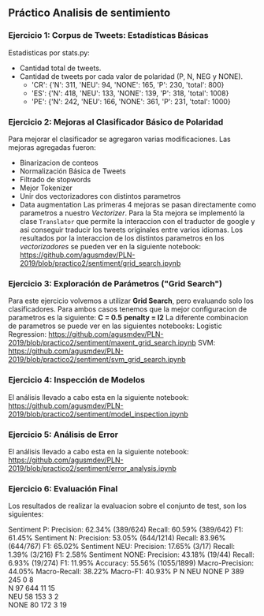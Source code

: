 ## Práctico Analisis de sentimiento

### Ejercicio 1: Corpus de Tweets: Estadísticas Básicas
Estadisticas por stats.py:
- Cantidad total de tweets.
- Cantidad de tweets por cada valor de polaridad (P, N, NEG y NONE).
    - 'CR': {'N': 311, 'NEU': 94, 'NONE': 165, 'P': 230, 'total': 800}
    - 'ES': {'N': 418, 'NEU': 133, 'NONE': 139, 'P': 318, 'total': 1008}
    - 'PE': {'N': 242, 'NEU': 166, 'NONE': 361, 'P': 231, 'total': 1000}

### Ejercicio 2: Mejoras al Clasificador Básico de Polaridad
Para mejorar el clasificador se agregaron varias modificaciones.
Las mejoras agregadas fueron:
- Binarizacion de conteos
- Normalización Básica de Tweets
- Filtrado de stopwords
- Mejor Tokenizer
- Unir dos vectorizadores con distintos parametros
- Data augmentation
Las primeras 4 mejoras se pasan directamente como parametros a nuestro _Vectorizer_.
Para la 5ta mejora se implementó la clase `Translator` que permite la interaccion con el traductor de google y asi conseguir traducir los tweets originales entre varios idiomas.
Los resultados por la interaccion de los distintos parametros en los _vectorizadores_ se pueden ver en la siguiente notebook:
https://github.com/agusmdev/PLN-2019/blob/practico2/sentiment/grid_search.ipynb

### Ejercicio 3: Exploración de Parámetros ("Grid Search")
Para este ejercicio volvemos a utilizar **Grid Search**, pero evaluando solo los clasificadores.
Para ambos casos tenemos que la mejor configuracion de parametros es la siguiente:
**C = 0.5**
**penalty = l2**
La diferente combinacion de parametros se puede ver en las siguientes notebooks:
Logistic Regression: https://github.com/agusmdev/PLN-2019/blob/practico2/sentiment/maxent_grid_search.ipynb
SVM:
https://github.com/agusmdev/PLN-2019/blob/practico2/sentiment/svm_grid_search.ipynb

### Ejercicio 4: Inspección de Modelos
El análisis llevado a cabo esta en la siguiente notebook:
https://github.com/agusmdev/PLN-2019/blob/practico2/sentiment/model_inspection.ipynb

### Ejercicio 5: Análisis de Error
El análisis llevado a cabo esta en la siguiente notebook:
https://github.com/agusmdev/PLN-2019/blob/practico2/sentiment/error_analysis.ipynb

### Ejercicio 6: Evaluación Final
Los resultados de realizar la evaluacion sobre el conjunto de test, son los siguientes:

Sentiment P:
  Precision: 62.34% (389/624)
  Recall: 60.59% (389/642)
  F1: 61.45%
Sentiment N:
  Precision: 53.05% (644/1214)
  Recall: 83.96% (644/767)
  F1: 65.02%
Sentiment NEU:
  Precision: 17.65% (3/17)
  Recall: 1.39% (3/216)
  F1: 2.58%
Sentiment NONE:
  Precision: 43.18% (19/44)
  Recall: 6.93% (19/274)
  F1: 11.95%
Accuracy: 55.56% (1055/1899)
Macro-Precision: 44.05%
Macro-Recall: 38.22%
Macro-F1: 40.93%
	    P	N	NEU	NONE
P	    389	245	0	8	
N	    97	644	11	15	
NEU	    58	153	3	2	
NONE	80	172	3	19  
